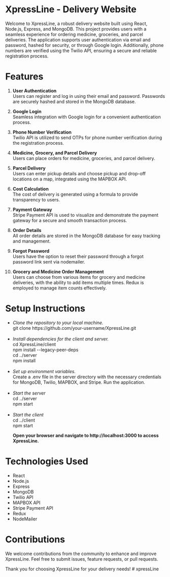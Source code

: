 # XpressLine - Delivery Website
Welcome to XpressLine, a robust delivery website built using React, Node.js, Express, and MongoDB. This project provides users with a seamless experience for ordering medicine, groceries, and parcel deliveries. The application supports user authentication via email and password, hashed for security, or through Google login. Additionally, phone numbers are verified using the Twilio API, ensuring a secure and reliable registration process.

# Features
1. **User Authentication**<br>
Users can register and log in using their email and password.
Passwords are securely hashed and stored in the MongoDB database.<br>

2. **Google Login**<br>
Seamless integration with Google login for a convenient authentication process.<br>
3. **Phone Number Verification**<br>
Twilio API is utilized to send OTPs for phone number verification during the registration process.<br>
4. **Medicine, Grocery, and Parcel Delivery**<br>
Users can place orders for medicine, groceries, and parcel delivery.<br>
5. **Parcel Delivery**<br>
Users can enter pickup details and choose pickup and drop-off locations on a map, integrated using the MAPBOX API.<br>
6. **Cost Calculation**<br>
The cost of delivery is generated using a formula to provide transparency to users.<br>
7. **Payment Gateway**<br>
Stripe Payment API is used to visualize and demonstrate the payment gateway for a secure and smooth transaction process.<br>
8. **Order Details**<br>
All order details are stored in the MongoDB database for easy tracking and management.<br>
9. **Forgot Password**<br>
Users have the option to reset their password through a forgot password link sent via nodemailer.<br>
10. **Grocery and Medicine Order Management**<br>
Users can choose from various items for grocery and medicine deliveries, with the ability to add items multiple times. Redux is employed to manage item counts effectively.<br>

# Setup Instructions
<ul><li><em>Clone the repository to your local machine.</em>
  <br>
git clone https://github.com/your-username/XpressLine.git<br>
</li>
  <br>
<li>
  <em>Install dependencies for the client and server.</em>
<br>
cd XpressLine/client<br>
npm install --legacy-peer-deps<br>
cd ../server<br>
npm install<br>
</li>
  <br>
<li><em>Set up environment variables.</em><br>
Create a .env file in the server directory with the necessary credentials for MongoDB, Twilio, MAPBOX, and Stripe.
Run the application.</li>
<br>
<li>
  <em>Start the server</em><br>
cd ../server<br>
npm start<br>
</li> 
<br>
<li>
  <em>Start the client</em><br>
cd ../client<br>
npm start<br>
  
  **Open your browser and navigate to http://localhost:3000 to access XpressLine.**
</li> 
</ul>

# Technologies Used
<ul><li>React</li>
<li>Node.js</li>
  <li>Express</li>
  <li>MongoDB</li>
  <li>Twilio API</li>
  <li>MAPBOX API</li>
  <li>Stripe Payment API</li>
  <li>Redux</li>
  <li>NodeMailer</li>
</ul>









# Contributions
We welcome contributions from the community to enhance and improve XpressLine. Feel free to submit issues, feature requests, or pull requests.

Thank you for choosing XpressLine for your delivery needs!
#   x p r e s s L i n e  
 